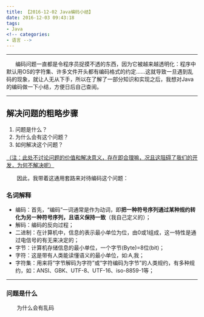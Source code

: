 ```yaml
---
title: 【2016-12-02 Java编码小结】
date: 2016-12-03 09:43:18
tags:
- Java
<!-- categories:
- 语言 -->
---
```

<hr>
&nbsp;&nbsp;&nbsp;&nbsp;&nbsp;&nbsp;编码问题一直都是令程序员捉摸不透的东西，因为它被越来越透明化：程序中默认用OS的字符集、许多文件开头都有编码格式的约定……这就导致一旦遇到乱码的现象，就让人无从下手，所以在了解了一部分知识和实现之后，我想对Java的编码做一下小结，方便日后自己查阅。

<hr>

## 解决问题的粗略步骤
1. 问题是什么？
2. 为什么会有这个问题？
3. 如何解决这个问题？

<u>（注：此处不讨论问题的价值和解决意义，存在即合理嘛，况且这阻碍了我们的开发，为何不解决呢）</u>

&nbsp;&nbsp;&nbsp;&nbsp;&nbsp;&nbsp; 因此，我带着这通用套路来对待编码这个问题：

### 名词解释

* 编码：首先，“编码”一词通常是作为动词，即**把一种符号序列通过某种规约转化为另一种符号序列，且语义保持一致**（我自己定义的）；
* 解码：编码的反向过程；
* 二进制：在计算机中，信息的表示最小单位为位，由0或1组成，这一特性是通过电信号的有无来决定的；
* 字节：计算机存储信息的最小单位，一个字节(Byte)=8位(bit)；
* 字符：这是带有人类能读懂语义的最小单位，如:A,我；
* 字符集：用来将“字节解码为字符”或“字符编码为字节”的人类规约，有多种规约，如：ANSI、GBK、UTF-8、UTF-16、iso-8859-1等；  


--- 

### 问题是什么  
&nbsp;&nbsp;&nbsp;&nbsp;&nbsp;&nbsp; 为什么会有乱码


